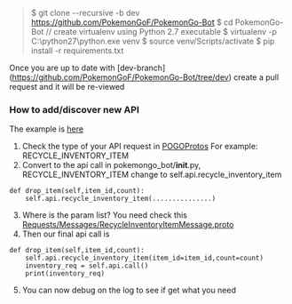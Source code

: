 > $ git clone --recursive -b dev https://github.com/PokemonGoF/PokemonGo-Bot
> $ cd PokemonGo-Bot
> // create virtualenv using Python 2.7 executable
> $ virtualenv -p C:\python27\python.exe venv
> $ source venv/Scripts/activate
> $ pip install -r requirements.txt

Once you are up to date with [dev-branch] (https://github.com/PokemonGoF/PokemonGo-Bot/tree/dev) create a pull request and it will be re-viewed


### How to add/discover new API
The example is [here](https://github.com/PokemonGoF/PokemonGo-Bot/commit/46e2352ce9f349cc127a408959679282f9999585)
1. Check the type of your API request in   [POGOProtos](https://github.com/AeonLucid/POGOProtos/blob/eeccbb121b126aa51fc4eebae8d2f23d013e1cb8/src/POGOProtos/Networking/Requests/RequestType.proto) For example: RECYCLE_INVENTORY_ITEM
2. Convert to the api call in pokemongo_bot/__init__.py,  RECYCLE_INVENTORY_ITEM change to self.api.recycle_inventory_item
```
def drop_item(self,item_id,count):
    self.api.recycle_inventory_item(...............)
```
3. Where is the param list?
You need check this [Requests/Messages/RecycleInventoryItemMessage.proto](https://github.com/AeonLucid/POGOProtos/blob/eeccbb121b126aa51fc4eebae8d2f23d013e1cb8/src/POGOProtos/Networking/Requests/Messages/RecycleInventoryItemMessage.proto)
4. Then our final api call is
```
def drop_item(self,item_id,count):
    self.api.recycle_inventory_item(item_id=item_id,count=count)
    inventory_req = self.api.call()
    print(inventory_req)
```
5. You can now debug on the log to see if get what you need
